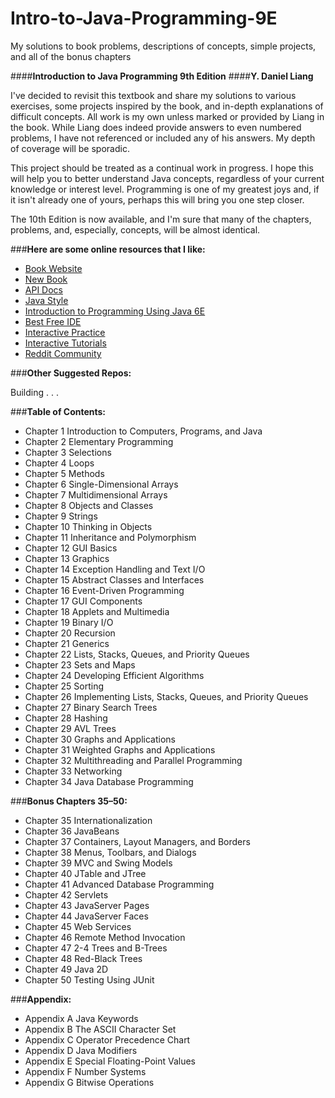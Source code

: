 Intro-to-Java-Programming-9E
============================

My solutions to book problems, descriptions of concepts, simple projects, and all of the bonus chapters


####**Introduction to Java Programming 9th Edition**
####**Y. Daniel Liang**


I've decided to revisit this textbook and share my solutions to various exercises, some projects inspired by the book, and in-depth explanations of difficult concepts. All work is my own unless marked or provided by Liang in the book. While Liang does indeed provide answers to even numbered problems, I have not referenced or included any of his answers. My depth of coverage will be sporadic.

This project should be treated as a continual work in progress. I hope this will help you to better understand Java concepts, regardless of your current knowledge or interest level. Programming is one of my greatest joys and, if it isn't already one of yours, perhaps this will bring you one step closer.

The 10th Edition is now available, and I'm sure that many of the chapters, problems, and, especially, concepts, will be almost identical.

###**Here are some online resources that I like:**

- [Book Website](http://bit.ly/1x8ldY3)
- [New Book](http://amzn.to/1pFMWzv)
- [API Docs](http://bit.ly/1dhrzxG)
- [Java Style](http://bit.ly/1ltYduk)
- [Introduction to Programming Using Java 6E](http://bit.ly/1rRCIsS)
- [Best Free IDE](http://bit.ly/1960oTf)
- [Interactive Practice](http://bit.ly/1jQLwbR)
- [Interactive Tutorials](http://bit.ly/1jBaDRx)
- [Reddit Community](http://bit.ly/1pUBJXz)


###**Other Suggested Repos:**

Building . . .

###**Table of Contents:**

- Chapter 1 Introduction to Computers, Programs, and Java
- Chapter 2 Elementary Programming
- Chapter 3 Selections
- Chapter 4 Loops
- Chapter 5 Methods
- Chapter 6 Single-Dimensional Arrays
- Chapter 7 Multidimensional Arrays
- Chapter 8 Objects and Classes
- Chapter 9 Strings
- Chapter 10 Thinking in Objects
- Chapter 11 Inheritance and Polymorphism
- Chapter 12 GUI Basics
- Chapter 13 Graphics
- Chapter 14 Exception Handling and Text I/O
- Chapter 15 Abstract Classes and Interfaces
- Chapter 16 Event-Driven Programming
- Chapter 17 GUI Components
- Chapter 18 Applets and Multimedia
- Chapter 19 Binary I/O
- Chapter 20 Recursion
- Chapter 21 Generics
- Chapter 22 Lists, Stacks, Queues, and Priority Queues
- Chapter 23 Sets and Maps
- Chapter 24 Developing Efficient Algorithms
- Chapter 25 Sorting
- Chapter 26 Implementing Lists, Stacks, Queues, and Priority Queues
- Chapter 27 Binary Search Trees
- Chapter 28 Hashing
- Chapter 29 AVL Trees
- Chapter 30 Graphs and Applications
- Chapter 31 Weighted Graphs and Applications
- Chapter 32 Multithreading and Parallel Programming
- Chapter 33 Networking
- Chapter 34 Java Database Programming
 
###**Bonus Chapters 35–50:**

- Chapter 35 Internationalization
- Chapter 36 JavaBeans
- Chapter 37 Containers, Layout Managers, and Borders
- Chapter 38 Menus, Toolbars, and Dialogs
- Chapter 39 MVC and Swing Models
- Chapter 40 JTable and JTree
- Chapter 41 Advanced Database Programming
- Chapter 42 Servlets
- Chapter 43 JavaServer Pages
- Chapter 44 JavaServer Faces
- Chapter 45 Web Services
- Chapter 46 Remote Method Invocation
- Chapter 47 2-4 Trees and B-Trees
- Chapter 48 Red-Black Trees
- Chapter 49 Java 2D
- Chapter 50 Testing Using JUnit

###**Appendix:**

- Appendix A Java Keywords
- Appendix B The ASCII Character Set
- Appendix C Operator Precedence Chart
- Appendix D Java Modifiers
- Appendix E Special Floating-Point Values
- Appendix F Number Systems
- Appendix G Bitwise Operations
